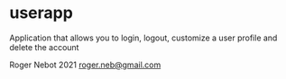 # userapp
Application that allows you to login, logout, customize a user profile and delete the account

Roger Nebot 2021
roger.neb@gmail.com
